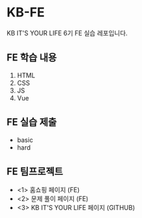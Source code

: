 # KB-FE

KB IT'S YOUR LIFE 6기 FE 실습 레포입니다.

## FE 학습 내용

1. HTML
2. CSS
3. JS
4. Vue

## FE 실습 제출

- basic
- hard

## FE 팀프로젝트

- <1> 홈쇼핑 페이지 (FE)
- <2> 문제 풀이 페이지 (FE)
- <3> KB IT'S YOUR LIFE 페이지 (GITHUB)

